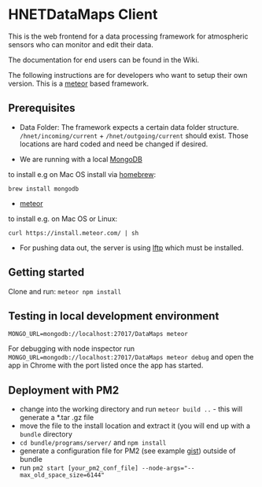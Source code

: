 # HNETDataMaps Client

This is the web frontend for a data processing framework for atmospheric sensors who can monitor and edit their data.

The documentation for end users can be found in the Wiki.

The following instructions are for developers who want to setup their own version. This is a [meteor](https://www.meteor.com/) based framework.

## Prerequisites

* Data Folder: The framework expects a certain data folder structure. `/hnet/incoming/current` + `/hnet/outgoing/current` should exist. Those locations are hard coded and need be changed if desired.

* We are running with a local [MongoDB](https://docs.mongodb.org/manual/installation/)

to install e.g on Mac OS install via [homebrew](http://brew.sh/):

`brew install mongodb`

* [meteor](https://www.meteor.com/install)

to install e.g. on Mac OS or Linux:

`curl https://install.meteor.com/ | sh`

* For pushing data out, the server is using [lftp](https://lftp.yar.ru/) which must be installed.


## Getting started

Clone and run: `meteor npm install`


## Testing in local development environment

`MONGO_URL=mongodb://localhost:27017/DataMaps meteor`

For debugging with node inspector run `MONGO_URL=mongodb://localhost:27017/DataMaps meteor debug` and open the app in Chrome with the port listed once the app has started.

## Deployment with PM2

* change into the working directory and run `meteor build ..` - this will generate a *.tar .gz file
* move the file to the install location and extract it (you will end up with a `bundle` directory
* `cd bundle/programs/server/` and `npm install`
* generate a configuration file for PM2 (see example [gist](https://gist.github.com/fcbee3b520b4fdf97552.git)) outside of bundle
* run `pm2 start [your_pm2_conf_file] --node-args="--max_old_space_size=6144"`
